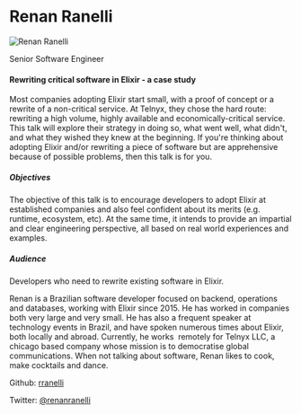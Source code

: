 # Renan Ranelli

![Renan Ranelli](http://s3.amazonaws.com/esl-conf-stg/media/files/000/000/912/thumbnail/RenanRanelli.jpg?1546861248)

Senior Software Engineer

#### Rewriting critical software in Elixir - a case study

Most companies adopting Elixir start small, with a proof of concept or a rewrite of a non-critical service. At Telnyx, they chose the hard route: rewriting a high volume, highly available and economically-critical service. This talk will explore their strategy in doing so, what went well, what didn't, and what they wished they knew at the beginning. If you're thinking about adopting Elixir and/or rewriting a piece of software but are apprehensive because of possible problems, then this talk is for you.

##### Objectives

The objective of this talk is to encourage developers to adopt Elixir at established companies and also feel confident about its merits (e.g. runtime, ecosystem, etc). At the same time, it intends to provide an impartial and clear engineering perspective, all based on real world experiences and examples.

##### Audience

Developers who need to rewrite existing software in Elixir.

Renan is a Brazilian software developer focused on backend, operations and databases, working with Elixir since 2015. He has worked in companies both very large and very small. He has also a frequent speaker at technology events in Brazil, and have spoken numerous times about Elixir, both locally and abroad. Currently, he works  remotely for Telnyx LLC, a chicago based company whose mission is to democratise global communications. When not talking about software, Renan likes to cook, make cocktails and dance.

Github: [rranelli](https://github.com/rranelli)

Twitter: [@renanranelli](https://twitter.com/renanranelli)


